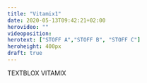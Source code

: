 ```yaml
---
title: "Vitamix1"
date: 2020-05-13T09:42:21+02:00
herovideo: ""
videoposition:
herotext: ["STOFF A","STOFF B", "STOFF C"]
heroheight: 400px
draft: true
---
```

TEXTBLOX VITAMIX

